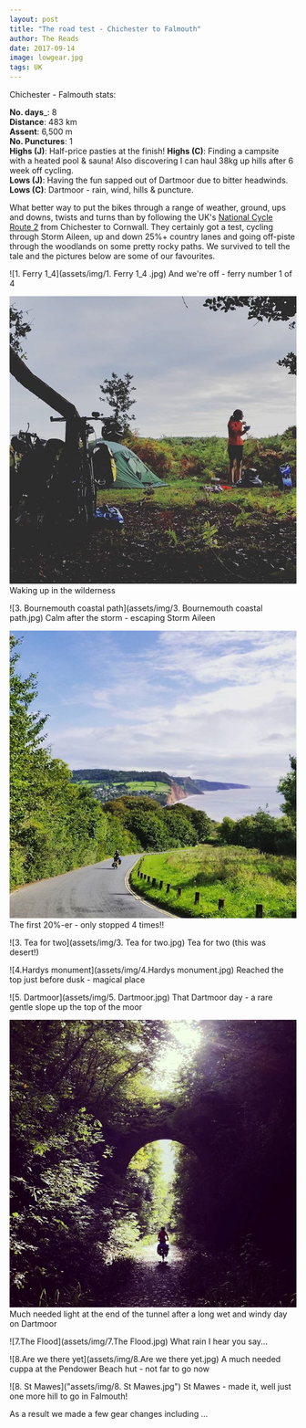 ```yaml
---
layout: post
title: "The road test - Chichester to Falmouth"
author: The Reads
date: 2017-09-14
image: lowgear.jpg
tags: UK
---
```


Chichester - Falmouth stats:

  **No. days**_: 8  
  **Distance**: 483 km  
  **Assent**: 6,500 m  
  **No. Punctures**: 1  
  **Highs (J)**: Half-price pasties at the finish! 
  **Highs (C)**: Finding a campsite with a heated pool & sauna! Also discovering I can haul 38kg up hills after 6 week off cycling.  
  **Lows (J)**: Having the fun sapped out of Dartmoor due to bitter headwinds. 
  **Lows (C)**: Dartmoor - rain, wind, hills & puncture.  


What better way to put the bikes through a range of weather, ground, ups and downs, twists and turns than by following the UK's [National Cycle Route 2](https://www.sustrans.org.uk/ncn/map/route/route-2) from Chichester to Cornwall. They certainly got a test, cycling through Storm Aileen, up and down 25%+ country lanes and going off-piste through the woodlands on some pretty rocky paths. We survived to tell the tale and the pictures below are some of our favourites.

![1. Ferry 1_4](assets/img/1. Ferry 1_4 .jpg) 
And we're off - ferry number 1 of 4

![Waking](assets/img/goodmorning.jpg)
Waking up in the wilderness

![3. Bournemouth coastal path](assets/img/3. Bournemouth coastal path.jpg)
Calm after the storm - escaping Storm Aileen

![LowGear](assets/img/lowgear.jpg)
The first 20%-er - only stopped 4 times!!

![3. Tea for two](assets/img/3. Tea for two.jpg)
Tea for two (this was desert!)

![4.Hardys monument](assets/img/4.Hardys monument.jpg)
Reached the top just before dusk - magical place

![5. Dartmoor](assets/img/5. Dartmoor.jpg)
That Dartmoor day - a rare gentle slope up the top of the moor

![Tunnel](assets/img/lightattheendofthetunnel.jpg)
Much needed light at the end of the tunnel after a long wet and windy day on Dartmoor

![7.The Flood](assets/img/7.The Flood.jpg)
What rain I hear you say...

![8.Are we there yet](assets/img/8.Are we there yet.jpg)
A much needed cuppa at the Pendower Beach hut - not far to go now

![8. St Mawes]("assets/img/8. St Mawes.jpg")
St Mawes - made it, well just one more hill to go in Falmouth!

  As a result we made a few gear changes including ...
